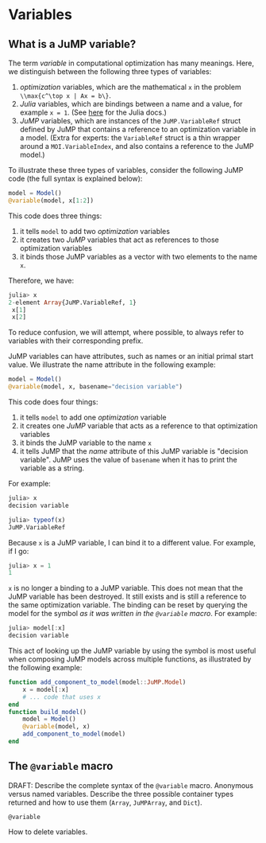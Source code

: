 Variables
=========

What is a JuMP variable?
---------------------------

The term _variable_ in computational optimization has many meanings. Here, we
distinguish between the following three types of variables:
1. _optimization_ variables, which are the mathematical ``x`` in the problem
``\\max{c^\top x | Ax = b\}``.
2. _Julia_ variables, which are bindings between a name and a value, for example
`x = 1`. (See
[here](https://docs.julialang.org/en/stable/manual/variables/) for the Julia
docs.)
3. _JuMP_ variables, which are instances of the `JuMP.VariableRef` struct
defined by JuMP that contains a reference to an optimization variable in a
model. (Extra for experts: the `VariableRef` struct is a thin wrapper around a
`MOI.VariableIndex`, and also contains a reference to the JuMP model.)

To illustrate these three types of variables, consider the following JuMP code
(the full syntax is explained below):
```julia
model = Model()
@variable(model, x[1:2])
```
This code does three things:
1. it tells `model` to add two _optimization_ variables
2. it creates two _JuMP_ variables that act as references to those
optimization variables
3. it binds those JuMP variables as a vector with two elements to the name `x`.

Therefore, we have:
```julia
julia> x
2-element Array{JuMP.VariableRef, 1}
 x[1]
 x[2]
```

To reduce confusion, we will attempt, where possible, to always refer to
variables with their corresponding prefix.

JuMP variables can have attributes, such as names or an initial primal start
value. We illustrate the name attribute in the following example:
```julia
model = Model()
@variable(model, x, basename="decision variable")
```
This code does four things:
1. it tells `model` to add one _optimization_ variable
2. it creates one _JuMP_ variable that acts as a reference to that
optimization variables
3. it binds the JuMP variable to the name `x`
4. it tells JuMP that the _name_ attribute of this JuMP variable is "decision
variable". JuMP uses the value of `basename` when it has to print the variable
as a string.

For example:
```julia
julia> x
decision variable

julia> typeof(x)
JuMP.VariableRef
```

Because `x` is a JuMP variable, I can bind it to a different value. For example,
if I go:
```julia
julia> x = 1
1
```
`x` is no longer a binding to a JuMP variable. This does not mean that the JuMP
variable has been destroyed. It still exists and is still a reference to the
same optimization variable. The binding can be reset by querying the model for
the symbol _as it was written in the `@variable` macro_. For example:
```julia
julia> model[:x]
decision variable
```
This act of looking up the JuMP variable by using the symbol is most useful when
composing JuMP models across multiple functions, as illustrated by the following
example:
```julia
function add_component_to_model(model::JuMP.Model)
    x = model[:x]
    # ... code that uses x
end
function build_model()
    model = Model()
    @variable(model, x)
    add_component_to_model(model)
end
```

The `@variable` macro
---------------------

DRAFT: Describe the complete syntax of the `@variable` macro. Anonymous versus
named variables. Describe the three possible container types returned and how
to use them (`Array`, `JuMPArray`, and `Dict`).

```@docs
@variable
```

How to delete variables.
